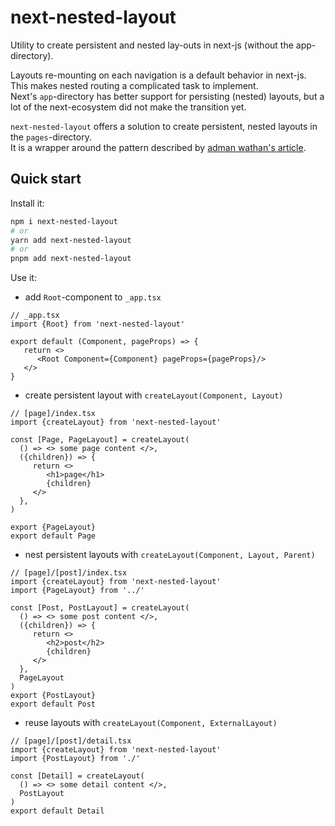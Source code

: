 # next-nested-layout

Utility to create persistent and nested lay-outs in next-js (without the app-directory).

Layouts re-mounting on each navigation is a default behavior in next-js. This makes nested routing a complicated task to implement.<br/>
Next's `app`-directory has better support for persisting (nested) layouts, but a lot of the next-ecosystem did not make the transition yet.

`next-nested-layout` offers a solution to create persistent, nested layouts in the `pages`-directory.<br/>
It is a wrapper around the pattern described by [adman wathan's article](https://adamwathan.me/2019/10/17/persistent-layout-patterns-in-nextjs/).

## Quick start

Install it:

```bash
npm i next-nested-layout
# or
yarn add next-nested-layout
# or
pnpm add next-nested-layout
```

Use it:

- add `Root`-component to `_app.tsx`

```tsx
// _app.tsx
import {Root} from 'next-nested-layout'

export default (Component, pageProps) => {
   return <>
      <Root Component={Component} pageProps={pageProps}/>
   </>
}
```

- create persistent layout with `createLayout(Component, Layout)`

```tsx
// [page]/index.tsx
import {createLayout} from 'next-nested-layout'

const [Page, PageLayout] = createLayout(
  () => <> some page content </>,
  ({children}) => {
     return <>
        <h1>page</h1>
        {children}
     </>
  },
)

export {PageLayout}
export default Page
```

- nest persistent layouts with `createLayout(Component, Layout, Parent)`

```tsx
// [page]/[post]/index.tsx
import {createLayout} from 'next-nested-layout'
import {PageLayout} from '../'

const [Post, PostLayout] = createLayout(
  () => <> some post content </>,
  ({children}) => {
     return <>
        <h2>post</h2>
        {children}
     </>
  },
  PageLayout
)
export {PostLayout}
export default Post
```

- reuse layouts with `createLayout(Component, ExternalLayout)`

```tsx
// [page]/[post]/detail.tsx
import {createLayout} from 'next-nested-layout'
import {PostLayout} from './'

const [Detail] = createLayout(
  () => <> some detail content </>,
  PostLayout
)
export default Detail
```

